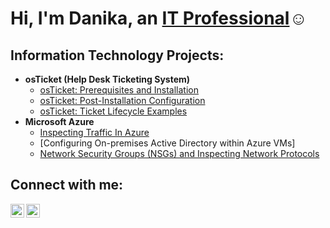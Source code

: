 <h1>Hi, I'm Danika, an <a href="https://linkedin.com/in/Josh">IT Professional</a>☺</h1>

<h2> Information Technology Projects:</h2>

- <b>osTicket (Help Desk Ticketing System)</b>
  - [osTicket: Prerequisites and Installation](https://github.com/Dmendozanv/osticket-prereqs)
  - [osTicket: Post-Installation Configuration](https://github.com/Dmendozanv/post-install-config)
  - [osTicket: Ticket Lifecycle Examples](https://github.com/Dmendozanv/OsTicket-Ticket-Lifecycle-Examples)
- <b>Microsoft Azure</b>
  - [Inspecting Traffic In Azure](https://github.com/Dmendozanv/Inspecting-Network-Traffic-In-Azure)
  - [Configuring On-premises Active Directory within Azure VMs]
  - [Network Security Groups (NSGs) and Inspecting Network Protocols](https://github.com/joshmadakorcc/azure-network-protocols)
  

<h2>Connect with me:</h2>

[<img align="left" alt="Josh | LinkedIn" width="22px" src="https://cdn.jsdelivr.net/npm/simple-icons@v3/icons/linkedin.svg" />][linkedin]
[<img align="left" alt="Josh | Instagram" width="22px" src="https://cdn.jsdelivr.net/npm/simple-icons@v3/icons/instagram.svg" />][instagram]

[instagram]: https://www.instagram.com/Josh
[linkedin]: https://linkedin.com/in/Josh
